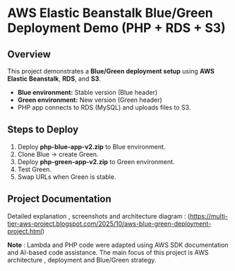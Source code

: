 # AWS Elastic Beanstalk Blue/Green Deployment Demo (PHP + RDS + S3)

## Overview
This project demonstrates a **Blue/Green deployment setup** using **AWS Elastic Beanstalk**, **RDS**, and **S3**.

- **Blue environment:** Stable version (Blue header)
- **Green environment:** New version (Green header)
- PHP app connects to RDS (MySQL) and uploads files to S3.

## Steps to Deploy
1. Deploy **php-blue-app-v2.zip** to Blue environment.
2. Clone Blue → create Green.
3. Deploy **php-green-app-v2.zip** to Green environment.
4. Test Green.
5. Swap URLs when Green is stable.
 
   
## Project Documentation 
Detailed explanation , screenshots and architecture diagram : (https://multi-tier-aws-project.blogspot.com/2025/10/aws-blue-green-deployment-project.html)

**Note** : Lambda and PHP code were adapted using AWS SDK documentation and AI-based code assistance.
The main focus of this project is AWS architecture , deployment and Blue/Green strategy.

